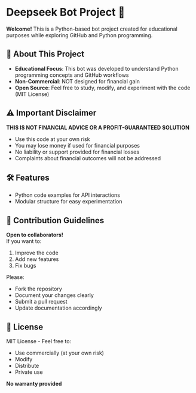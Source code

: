 # Deepseek Bot Project 🤖

**Welcome!** This is a Python-based bot project created for educational purposes while exploring GitHub and Python programming. 

## 📖 About This Project
- **Educational Focus**: This bot was developed to understand Python programming concepts and GitHub workflows
- **Non-Commercial**: NOT designed for financial gain
- **Open Source**: Feel free to study, modify, and experiment with the code (MIT License)

## ⚠️ Important Disclaimer
**THIS IS NOT FINANCIAL ADVICE OR A PROFIT-GUARANTEED SOLUTION**  
- Use this code at your own risk
- You may lose money if used for financial purposes
- No liability or support provided for financial losses
- Complaints about financial outcomes will not be addressed

## 🛠️ Features
- Python code examples for API interactions
- Modular structure for easy experimentation

## 🤝 Contribution Guidelines
**Open to collaborators!**  
If you want to:
1. Improve the code
2. Add new features
3. Fix bugs

Please:
- Fork the repository
- Document your changes clearly
- Submit a pull request
- Update documentation accordingly

## 📜 License
MIT License - Feel free to:
- Use commercially (at your own risk)
- Modify
- Distribute
- Private use

**No warranty provided**
